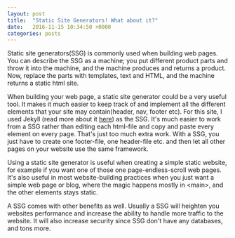 ```yaml
---
layout: post
title:  "Static Site Generators! What about it?"
date:   2016-11-15 10:34:50 +0000
categories: posts
---
```

Static site generators(SSG) is commonly used when building web pages. You can describe the SSG as a machine; you put 
different product parts and throw it into the<!--more--> machine, and the machine produces and returns a product. Now, replace the parts 
with templates, text and HTML, and the machine returns a static html site.

When building your web page, a static site generator could be a very useful tool. It makes it much easier to keep track of 
and implement all the different elements that your site may contain(header, nav, footer etc). For this site, I used Jekyll
(read more about it [here][jekyll]) as the SSG. It's much easier to work from a SSG rather than editing each html-file and copy and 
paste every element on every page. That's just too much extra work. 
With a SSG, you just have to create one footer-file, one header-file etc. and then let all other pages on your website use the same framework.

Using a static site generator is useful when creating a simple static website, for example if you want one of those 
one page-endless-scroll web pages. It's also useful in most website-building practices when you just want a simple web page or
blog, where the magic happens mostly in <main\>, and the other elements stays static.

A SSG comes with other benefits as well. Usually a SSG will heighten you websites performance and increase the
ability to handle more traffic to the website. It will also increase security since SSG don't have any databases, and 
tons more.

[jekyll]: https://jekyllrb.com/
